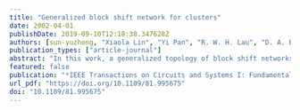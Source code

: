 ```yaml
---
title: "Generalized block shift network for clusters"
date: 2002-04-01
publishDate: 2019-09-10T12:18:38.347628Z
authors: [sun-yuzhong, "Xiaola Lin", "Yi Pan", "R. W. H. Lau", "D. A. Bader", "P. Y. S. Cheung"]
publication_types: ["article-journal"]
abstract: "In this work, a generalized topology of block shift networks (BSNs), named generalized block shift network (GBSN), is propose or interconnection networks in clusters. The BSNs possess many desirable topological features, such as flexibility in node degree, small diameter and average distance, and easy VLSI implementation. However, the regular structure of each block in the BSN is not suitable for the networks in clusters that usually have arbitrary number of nodes. The proposed GBSN offers a balance between regularity and irregularity of the interconnection networks for clusters. We also analyze the embedding of the BSN into the GBSN, and discuss the versatility of the GBSN in terms of slowdown factors compared to the BSN."
featured: false
publication: "*IEEE Transactions on Circuits and Systems I: Fundamental Theory and Applications*"
url_pdf: "https://doi.org/10.1109/81.995675"
doi: "10.1109/81.995675"
---
```


